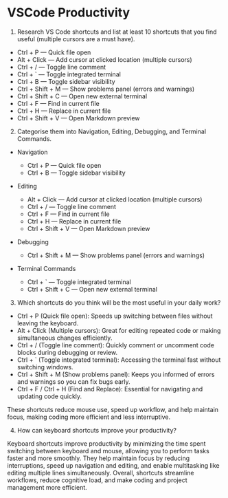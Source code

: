 # VSCode Productivity

1. Research VS Code shortcuts and list at least 10 shortcuts that you find
   useful (multiple cursors are a must have).

- Ctrl + P — Quick file open
- Alt + Click — Add cursor at clicked location (multiple cursors)
- Ctrl + / — Toggle line comment
- Ctrl + ` — Toggle integrated terminal
- Ctrl + B — Toggle sidebar visibility
- Ctrl + Shift + M — Show problems panel (errors and warnings)
- Ctrl + Shift + C — Open new external terminal
- Ctrl + F — Find in current file
- Ctrl + H — Replace in current file
- Ctrl + Shift + V — Open Markdown preview

2. Categorise them into Navigation, Editing, Debugging, and Terminal Commands.

- Navigation
  - Ctrl + P — Quick file open
  - Ctrl + B — Toggle sidebar visibility

- Editing
  - Alt + Click — Add cursor at clicked location (multiple cursors)
  - Ctrl + / — Toggle line comment
  - Ctrl + F — Find in current file
  - Ctrl + H — Replace in current file
  - Ctrl + Shift + V — Open Markdown preview

- Debugging
  - Ctrl + Shift + M — Show problems panel (errors and warnings)

- Terminal Commands
  - Ctrl + ` — Toggle integrated terminal
  - Ctrl + Shift + C — Open new external terminal

3. Which shortcuts do you think will be the most useful in your daily work?

- Ctrl + P (Quick file open): Speeds up switching between files without leaving
  the keyboard.
- Alt + Click (Multiple cursors): Great for editing repeated code or making
  simultaneous changes efficiently.
- Ctrl + / (Toggle line comment): Quickly comment or uncomment code blocks
  during debugging or review.
- Ctrl + ` (Toggle integrated terminal): Accessing the terminal fast without
  switching windows.
- Ctrl + Shift + M (Show problems panel): Keeps you informed of errors and
  warnings so you can fix bugs early.
- Ctrl + F / Ctrl + H (Find and Replace): Essential for navigating and updating
  code quickly.

These shortcuts reduce mouse use, speed up workflow, and help maintain focus,
making coding more efficient and less interruptive.

4. How can keyboard shortcuts improve your productivity?

Keyboard shortcuts improve productivity by minimizing the time spent switching
between keyboard and mouse, allowing you to perform tasks faster and more
smoothly. They help maintain focus by reducing interruptions, speed up
navigation and editing, and enable multitasking like editing multiple lines
simultaneously. Overall, shortcuts streamline workflows, reduce cognitive load,
and make coding and project management more efficient.
